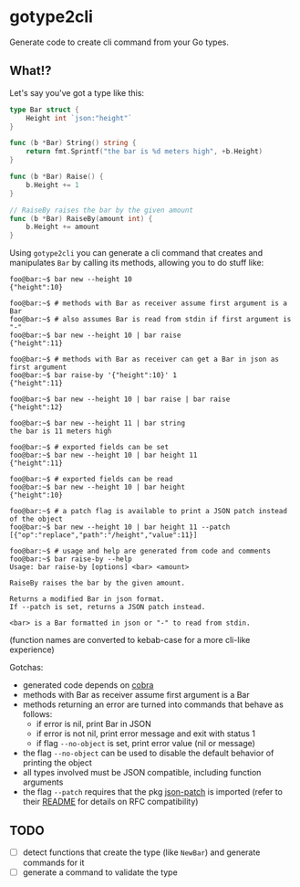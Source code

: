 # gotype2cli

Generate code to create cli command from your Go types.

## What!?

Let's say you've got a type like this:

```go
type Bar struct {
	Height int `json:"height"`
}

func (b *Bar) String() string {
	return fmt.Sprintf("the bar is %d meters high", +b.Height)
}

func (b *Bar) Raise() {
	b.Height += 1
}

// RaiseBy raises the bar by the given amount
func (b *Bar) RaiseBy(amount int) {
	b.Height += amount
}
```

Using `gotype2cli` you can generate a cli command that creates and manipulates `Bar` by calling its methods, allowing you to do stuff like:

```console
foo@bar:~$ bar new --height 10
{"height":10}

foo@bar:~$ # methods with Bar as receiver assume first argument is a Bar
foo@bar:~$ # also assumes Bar is read from stdin if first argument is "-"
foo@bar:~$ bar new --height 10 | bar raise
{"height":11}

foo@bar:~$ # methods with Bar as receiver can get a Bar in json as first argument
foo@bar:~$ bar raise-by '{"height":10}' 1
{"height":11}

foo@bar:~$ bar new --height 10 | bar raise | bar raise
{"height":12}

foo@bar:~$ bar new --height 11 | bar string
the bar is 11 meters high

foo@bar:~$ # exported fields can be set
foo@bar:~$ bar new --height 10 | bar height 11
{"height":11}

foo@bar:~$ # exported fields can be read
foo@bar:~$ bar new --height 10 | bar height
{"height":10}

foo@bar:~$ # a patch flag is available to print a JSON patch instead of the object
foo@bar:~$ bar new --height 10 | bar height 11 --patch
[{"op":"replace","path":"/height","value":11}]

foo@bar:~$ # usage and help are generated from code and comments
foo@bar:~$ bar raise-by --help
Usage: bar raise-by [options] <bar> <amount>

RaiseBy raises the bar by the given amount.

Returns a modified Bar in json format.
If --patch is set, returns a JSON patch instead.

<bar> is a Bar formatted in json or "-" to read from stdin.
```

(function names are converted to kebab-case for a more cli-like experience)

Gotchas:
- generated code depends on [cobra](https://github.com/spf13/cobra)
- methods with Bar as receiver assume first argument is a Bar
- methods returning an error are turned into commands that behave as follows:
  - if error is nil, print Bar in JSON
  - if error is not nil, print error message and exit with status 1
  - if flag `--no-object` is set, print error value (nil or message)
- the flag `--no-object` can be used to disable the default behavior of printing the object
- all types involved must be JSON compatible, including function arguments
- the flag `--patch` requires that the pkg [json-patch](https://github.com/evanphx/json-patch) is imported (refer to their [README](https://github.com/evanphx/json-patch#readme) for details on RFC compatibility)

## TODO

- [ ] detect functions that create the type (like `NewBar`) and generate commands for it
- [ ] generate a command to validate the type
